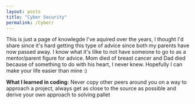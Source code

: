 ```yaml
---
layout: posts
title: "Cyber Security"
permalink: /Cyber/
---
```



This is just a page of knowlegde I've aquired over the years, I thought I'd share since it's hard getting this type of advice since both my parents have now passed away. I know what it's lilke to not have someone to go to as a mentor/parent figure for advice. Mom died of breast cancer and Dad died because of something to do with his heart, I never knew. Hopefully I can make your life easier than mine :)

**What I learned in coding:** Never copy other peers around you on a way to approach a project, always get as close to the source as possible and derive your own approach to solving pallet  
 
